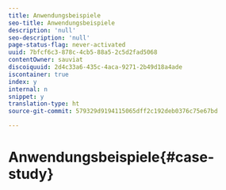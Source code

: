 ```yaml
---
title: Anwendungsbeispiele
seo-title: Anwendungsbeispiele
description: 'null'
seo-description: 'null'
page-status-flag: never-activated
uuid: 7bfcf6c3-878c-4cb5-88a5-2c5d2fad5068
contentOwner: sauviat
discoiquuid: 2d4c33a6-435c-4aca-9271-2b49d18a4ade
iscontainer: true
index: y
internal: n
snippet: y
translation-type: ht
source-git-commit: 579329d9194115065dff2c192deb0376c75e67bd

---
```



# Anwendungsbeispiele{#case-study}

